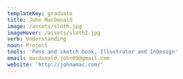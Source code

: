 ```yaml
---
templateKey: graduate
title: John MacDonald
image: /assets/sloth.jpg
imageHover: /assets/sloth2.jpg
verb: Understanding
noun: Project
tools: 'Pens and sketch book, Illustrator and InDesign'
email: macdonald.john09@gmail.com
website: 'http://johnamac.com/'
---
```


